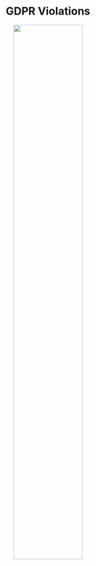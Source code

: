 <h1 align="center"> GDPR Violations </h1>

<p align="center">
  <img src="https://github.com/nrennie/tidytuesday/blob/main/2020/2020-04-21/20200421.jpg?raw=true" width="60%">
</p>

